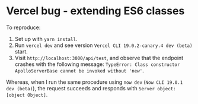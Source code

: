 # Vercel bug - extending ES6 classes

To reproduce:

1. Set up with `yarn install`.
2. Run `vercel dev` and see version `Vercel CLI 19.0.2-canary.4 dev (beta)` start.
3. Visit `http://localhost:3000/api/test`, and observe that the endpoint crashes with the following message: `TypeError: Class constructor ApolloServerBase cannot be invoked without 'new'`.

Whereas, when I run the same procedure using `now dev` (`Now CLI 19.0.1 dev (beta)`), the request succeeds and responds with `Server object: [object Object]`.
